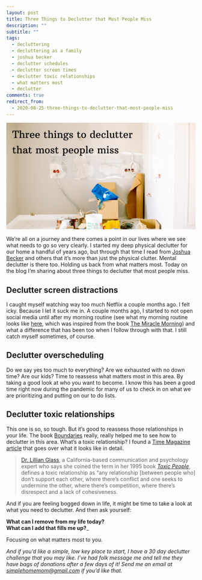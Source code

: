 ```yaml
---
layout: post
title: Three Things to Declutter that Most People Miss
description: ""
subtitle: ""
tags:
  - decluttering
  - decluttering as a family
  - joshua becker
  - declutter schedules
  - declutter screen times
  - declutter toxic relationships
  - what matters most
  - declutter
comments: true
redirect_from:
  - 2020-08-25-three-things-to-declutter-that-most-people-miss
---
```


![A picture of a bunch of household things to declutter.](/uploads/declutter.jpg "declutter")

We’re all on a journey and there comes a point in our lives where we see what needs to go so very clearly. I started my deep physical declutter for our home a handful of years ago, but through that time I read from [Joshua Becker](https://www.becomingminimalist.com/) and others that it’s more than just the physical clutter. Mental declutter is there too. Holding us back from what matters most. Today on the blog I’m sharing about three things to declutter that most people miss.

## Declutter screen distractions

I caught myself watching way too much Netflix a couple months ago. I felt icky. Because I let it suck me in. A couple months ago, I started to not open social media until after my morning routine (see what my morning routine looks like [here](https://www.eastcoastkelly.com/morning%20routine/2020/04/21/how-to-have-a-morning-routine-with-children-around.html), which was inspired from the book [The Miracle Morning](https://amzn.to/2AJUCxo)) and what a difference that has been too when I follow through with that. I still catch myself sometimes, of course.

## Declutter overscheduling

Do we say yes too much to everything? Are we exhausted with no down time? Are our kids? Time to reassess what matters most in this area. By taking a good look at who you want to become. I know this has been a good time right now during the pandemic for many of us to check in on what we are prioritizing and putting on our to do lists.

## Declutter toxic relationships

This one is so, so tough. But it’s good to reassess those relationships in your life. The book [Boundaries](https://amzn.to/2OeG2ks) really, really helped me to see how to declutter in this area. What’s a toxic relationship? I found a [Time Magazine article](https://time.com/5274206/toxic-relationship-signs-help/) that goes over what it looks like in detail.

> [Dr. Lillian Glass](https://www.drlillianglass.com/dr-lillian-glass-communication-psychology-of-human-behavior-bio/), a California-based communication and psychology expert who says she coined the term in her 1995 book [_Toxic People_](https://www.amazon.com/gp/product/1929873441/ref=as_li_qf_asin_il_tl?ie=UTF8&tag=time037-20&creative=9325&linkCode=as2&creativeASIN=1929873441&linkId=eaf50ccdc873011883d4796928e9b6a3), defines a toxic relationship as “any relationship \[between people who\] don’t support each other, where there’s conflict and one seeks to undermine the other, where there’s competition, where there’s disrespect and a lack of cohesiveness.

And if you are feeling bogged down in life, it might be time to take a look at what you need to declutter. And then ask yourself:

**What can I remove from my life today?  
What can I add that fills me up?**\_

Focusing on what matters most to you.

_And if you’d like a simple, low key place to start, I have a 30 day declutter challenge that you may like. I’ve had folk message me and tell me they have bags of donations after a few days of it! Send me an email at_ [_simplehomemom@gmail.com_](mailto:eastcoastkellyb@gmail.com) _if you’d like that._
